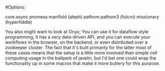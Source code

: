 #Options:

core.async
promesa
manifold (aleph)
pathom pathom3 (fulcro)
missionary (hyperfiddle)



You also might want to look at Onyx; You can use it for dataflow style programming, it has a very data-driven API, and you can execute your workflows in the browser, on the backend, or even distributed over a zookeeper cluster. The fact that it's built primarily for the latter most of these cases means that the setup is a little more involved than simple cell computing usage in the ballpark of javelin, but I'd bet one could wrap the functionality up in some macros that make it more buttery for this purpose.

